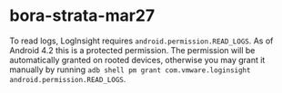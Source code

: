 bora-strata-mar27
=================

To read logs, LogInsight requires `android.permission.READ_LOGS`. As of Android 4.2 this is a protected permission. The permission will be automatically granted on rooted devices, otherwise you may grant it manually by running `adb shell pm grant com.vmware.loginsight android.permission.READ_LOGS`.
